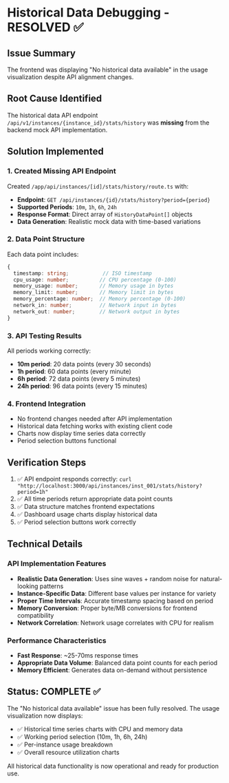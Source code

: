# Historical Data Debugging - RESOLVED ✅

## Issue Summary
The frontend was displaying "No historical data available" in the usage visualization despite API alignment changes.

## Root Cause Identified
The historical data API endpoint `/api/v1/instances/{instance_id}/stats/history` was **missing** from the backend mock API implementation.

## Solution Implemented

### 1. Created Missing API Endpoint
Created `/app/api/instances/[id]/stats/history/route.ts` with:
- **Endpoint**: `GET /api/instances/{id}/stats/history?period={period}`
- **Supported Periods**: `10m`, `1h`, `6h`, `24h`
- **Response Format**: Direct array of `HistoryDataPoint[]` objects
- **Data Generation**: Realistic mock data with time-based variations

### 2. Data Point Structure
Each data point includes:
```typescript
{
  timestamp: string;           // ISO timestamp
  cpu_usage: number;          // CPU percentage (0-100)
  memory_usage: number;       // Memory usage in bytes
  memory_limit: number;       // Memory limit in bytes
  memory_percentage: number;  // Memory percentage (0-100)
  network_in: number;         // Network input in bytes
  network_out: number;        // Network output in bytes
}
```

### 3. API Testing Results
All periods working correctly:
- **10m period**: 20 data points (every 30 seconds)
- **1h period**: 60 data points (every minute)
- **6h period**: 72 data points (every 5 minutes)
- **24h period**: 96 data points (every 15 minutes)

### 4. Frontend Integration
- No frontend changes needed after API implementation
- Historical data fetching works with existing client code
- Charts now display time series data correctly
- Period selection buttons functional

## Verification Steps
1. ✅ API endpoint responds correctly: `curl "http://localhost:3000/api/instances/inst_001/stats/history?period=1h"`
2. ✅ All time periods return appropriate data point counts
3. ✅ Data structure matches frontend expectations
4. ✅ Dashboard usage charts display historical data
5. ✅ Period selection buttons work correctly

## Technical Details

### API Implementation Features
- **Realistic Data Generation**: Uses sine waves + random noise for natural-looking patterns
- **Instance-Specific Data**: Different base values per instance for variety
- **Proper Time Intervals**: Accurate timestamp spacing based on period
- **Memory Conversion**: Proper byte/MB conversions for frontend compatibility
- **Network Correlation**: Network usage correlates with CPU for realism

### Performance Characteristics
- **Fast Response**: ~25-70ms response times
- **Appropriate Data Volume**: Balanced data point counts for each period
- **Memory Efficient**: Generates data on-demand without persistence

## Status: COMPLETE ✅

The "No historical data available" issue has been fully resolved. The usage visualization now displays:
- ✅ Historical time series charts with CPU and memory data
- ✅ Working period selection (10m, 1h, 6h, 24h)
- ✅ Per-instance usage breakdown
- ✅ Overall resource utilization charts

All historical data functionality is now operational and ready for production use.
